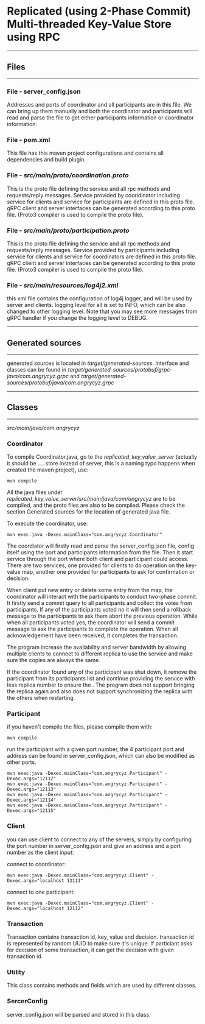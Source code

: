 # Replicated (using 2-Phase Commit) Multi-threaded Key-Value Store using RPC

------------------------------------------------------
## Files
------------------------------------------------------
### File - server_config.json

Addresses and ports of coordinator and all participants are in this file. We can bring up them manually and  both the coordinator and participants will read and parse the file to get either participants information or coordinator information.

### File - pom.xml

This file has this maven project configurations and contains all dependencies and build plugin.

### File - _src/main/proto/coordination.proto_

This is the proto file defining the service and all rpc methods and requests/reply messages. Service provided by cooridinator including service for clients and service for participants are defined in this proto file. gRPC client and server interfaces can be generated according to this proto file. (Proto3 compiler is used to compile the proto file).

### File - _src/main/proto/participation.proto_
This is the proto file defining the service and all rpc methods and requests/reply messages. Service provided by participants including service for clients and service for coordinators are defined in this proto file. gRPC client and server interfaces can be generated according to this proto file. (Proto3 compiler is used to compile the proto file).

### File - _src/main/resources/log4j2.xml_
this xml file contains the configuration of log4j logger, and will be used by server and clients. logging level for all is set to INFO, which can be also changed to other logging level. Note that you may see more messages from gRPC handler if you change the logging level to DEBUG. 

------------------------------------------------------
## Generated sources
------------------------------------------------------

generated sources is located in _target/generated-sources_. Interface and classes can be found in _target/generated-sources/protobuf/grpc-java/com.angrycyz.grpc_ and  _target/generated-sources/protobuf/java/com.angrycyz.grpc_ 


------------------------------------------------------
## Classes
------------------------------------------------------

_src/main/java/com.angrycyz_

### Coordinator

To compile Coordinator.java, go to the _replicated_key_value_server_ (actually it should be .....store instead of server, this is a naming typo happens when created the maven project), use:

    mvn compile
    
All the java files under  _replicated_key_value_server/src/main/java/com/angrycyz_ are to be compiled, and the proto files are also to be compiled. Please check the section Generated sources for the location of generated java file.

To execute the coordinator, use:

    mvn exec:java -Dexec.mainClass="com.angrycyz.Coordinator"

The coordiator will firstly read and parse the server_config.json file, config itself using the port and participants information from the file. Then it start service through the port where both client and participant could access. There are two services, one provided for clients to do operation on the key-value map, another one provided for participants to ask for confirmation or decision.

When client put new entry or delete some entry from the map, the coordinator will interact with the participants to conduct two-phase commit. It firstly send a commit query to all participants and collect the votes from participants. If any of the participants voted no it will then send a rollback message to the participants to ask them abort the previous operation. While when all participants voted yes, the coordinator will send a commit message to ask the participants to complete the operation. When all acknowledgement have been received, it completes the transaction.

The program increase the availability and server bandwidth by allowing multiple clients to connect to different replica to use the service and make sure the copies are always the same.  

If the coordinator found any of the participant was shut down, it remove the participant from its participants list and continue providing the service with less replica number to ensure the . The program does not support bringing the replica again and also does not support synchronizing the replica with the others when restarting.

### Participant

if you haven't compile the files, please compile them with:

    mvn compile

run the participant with a given port number, the 4 participant port and address can be found in server_config.json, which can also be modified as other ports.
    
    mvn exec:java -Dexec.mainClass="com.angrycyz.Participant" -Dexec.args="12112"
    mvn exec:java -Dexec.mainClass="com.angrycyz.Participant" -Dexec.args="12113"
    mvn exec:java -Dexec.mainClass="com.angrycyz.Participant" -Dexec.args="12114"
    mvn exec:java -Dexec.mainClass="com.angrycyz.Participant" -Dexec.args="12115"

### Client
you can use client to connect to any of the servers, simply by configuring the port number in server_config.json and give an address and a port number as the client input:

connect to coordinator:
    
    mvn exec:java -Dexec.mainClass="com.angrycyz.Client" -Dexec.args="localhost 12111"
    
connect to one participant:
    
    mvn exec:java -Dexec.mainClass="com.angrycyz.Client" -Dexec.args="localhost 12112"
    

### Transaction

Transaction contains transaction id, key, value and decision. transaction id is represented by random UUID to make sure it's unique. If particiant asks for decision of some transaction, it can get the decision with given transaction id.

### Utility

This class contains methods and fields which are used by different classes.

### SercerConfig

server_config.json will be parsed and stored in this class.

